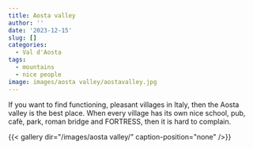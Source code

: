 ```yaml
---
title: Aosta valley
author: ''
date: '2023-12-15'
slug: []
categories:
  - Val d'Aosta
tags:
  - mountains
  - nice people
image: images/aosta valley/aostavalley.jpg
---
```


If you want to find functioning, pleasant villages in Italy, then the Aosta valley is the best place. When every village has its own nice school, pub, cafè, park, roman bridge and FORTRESS, then it is hard to complain.


{{< gallery dir="/images/aosta valley/" caption-position="none" />}}
